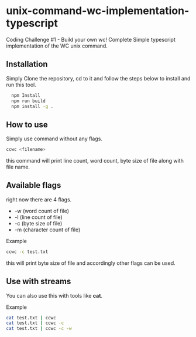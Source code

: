 
# unix-command-wc-implementation-typescript

Coding Challenge #1 - Build your own wc! Complete Simple typescript implementation of the WC unix command.




## Installation

Simply Clone the repository, cd to it and follow the steps below to install and run this tool.

```bash
  npm Install
  npm run build
  npm install -g .
```

## How to use
Simply use command without any flags.
```bash
ccwc <filename>
```
this command will print line count, word count, byte size of file along with file name.

## Available flags
right now there are 4 flags.
- -w (word count of file)
- -l (line count of file)
- -c (byte size of file)
- -m (character count of file)

Example
```bash
ccwc -c test.txt
```
this will print byte size of file and accordingly other flags can be used.

## Use with streams
You can also use this with tools like **cat**.

Example
```bash
cat test.txt | ccwc
cat test.txt | ccwc -c
cat test.txt | ccwc -c -w
```

    